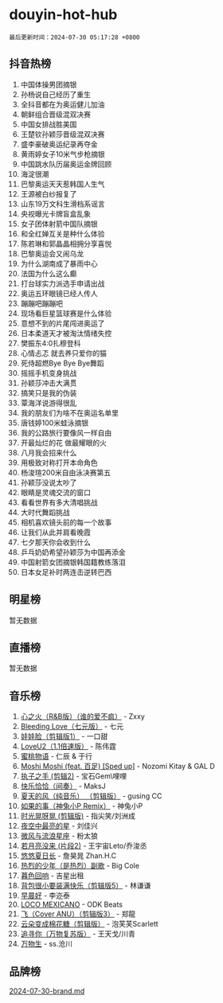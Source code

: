 # douyin-hot-hub

`最后更新时间：2024-07-30 05:17:28 +0800`

## 抖音热榜

1. 中国体操男团摘银
1. 孙杨说自己经历了重生
1. 全抖音都在为奥运健儿加油
1. 朝鲜组合晋级混双决赛
1. 中国女排战胜美国
1. 王楚钦孙颖莎晋级混双决赛
1. 盛李豪破奥运纪录再夺金
1. 黄雨婷女子10米气步枪摘银
1. 中国跳水队历届奥运金牌回顾
1. 海淀很潮
1. 巴黎奥运天天惹韩国人生气
1. 王源被白纱报复了
1. 山东19万文科生滑档系谣言
1. 央视曝光卡牌盲盒乱象
1. 女子团体射箭中国队摘银
1. 和全红婵互关是种什么体验
1. 陈若琳和郭晶晶相拥分享喜悦
1. 巴黎奥运会又闹乌龙
1. 为什么湖南成了暴雨中心
1. 法国为什么这么癫
1. 打台球实力派选手申请出战
1. 奥运五环眼镜已经人传人
1. 蹦蹦吧蹦蹦吧
1. 现场看巨星篮球赛是什么体验
1. 意想不到的片尾闯进奥运了
1. 日本柔道天才被淘汰情绪失控
1. 樊振东4:0扎穆登科
1. 心情忐忑 就去养只爱你的猫
1. 死侍超燃Bye Bye Bye舞蹈
1. 摇摇手机变身挑战
1. 孙颖莎冲击大满贯
1. 搞笑只是我的伪装
1. 覃海洋说游得很乱
1. 我的朋友们为啥不在奥运名单里
1. 唐钱婷100米蛙泳摘银
1. 我的公路旅行要像风一样自由
1. 开最灿烂的花 做最耀眼的火
1. 八月我会招来什么
1. 用极致对称打开本命角色
1. 杨浚瑄200米自由泳决赛第五
1. 孙颖莎没说太吵了
1. 眼睛是灵魂交流的窗口
1. 看看世界有多大清唱挑战
1. 大时代舞蹈挑战
1. 相机喜欢镜头前的每一个故事
1. 让我们从此并肩看晚霞
1. 七夕那天你会收到什么
1. 乒乓奶奶希望孙颖莎为中国再添金
1. 中国射箭女团摘银韩国籍教练落泪
1. 日本女足补时两连击逆转巴西

## 明星榜

暂无数据

## 直播榜

暂无数据

## 音乐榜

1. [心之火（R&B版）（谁的爱不疯）](https://sf5-hl-cdn-tos.douyinstatic.com/obj/tos-cn-ve-2774/okemkEDaIBBE3OosftCgMxlFkLQZRw37t36ZQv) - Zxxy
1. [Bleeding Love（七元版）](https://sf5-hl-cdn-tos.douyinstatic.com/obj/tos-cn-ve-2774/oEgC9eZFHQ1MfSRnrfkzFp8AayDWqAQMABBgUs) - 七元
1. [娃娃脸（剪辑版1）](https://sf3-cdn-tos.douyinstatic.com/obj/tos-cn-ve-2774/oIimSCgQoNUePTAZ1Ba7TeADY4KetGYsVFeaaB) - 一口甜
1. [LoveU2（1.1倍速版）](https://sf5-hl-cdn-tos.douyinstatic.com/obj/tos-cn-ve-2774/oQMeDffLaEmgMwgCOEMAFCI6INzoFPgWdD0rsa) - 陈伟霆
1. [蜜桃物语](https://sf5-hl-cdn-tos.douyinstatic.com/obj/tos-cn-ve-2774/oIhOSCZtIACtYU4XQkngiW9kCBfVD1Fz9IYeqL) - 仁辰 & 于行
1. [Moshi Moshi (feat. 百足) [Sped up]](https://sf6-cdn-tos.douyinstatic.com/obj/tos-cn-ve-2774/ocCPFQcXJLeroaIdQLIGAoeeYM3OAUYGDguHXz) - Nozomi Kitay & GAL D
1. [执子之手 (剪辑2)](https://sf3-cdn-tos.douyinstatic.com/obj/tos-cn-ve-2774/oUoZLQjCc31XzqsBnBQUNgeKtYPBcgbFDwtfcu) - 宝石Gem\哩哩
1. [快乐恰恰（间奏）](https://sf5-hl-cdn-tos.douyinstatic.com/obj/tos-cn-ve-2774/oMesum3HvWQXJxuMFeVYzf54o2QzH5aEBPOCAn) - MaksJ
1. [夏天的风（纯音乐） （剪辑版）](https://sf5-hl-cdn-tos.douyinstatic.com/obj/tos-cn-ve-2774/oUzLjBZZFQAoNRmGokEeD5zfQCObp6UeFAnTa6) - gusing CC
1. [如果的事（神兔小P Remix）](https://sf5-hl-cdn-tos.douyinstatic.com/obj/tos-cn-ve-2774/okHtAffz3g4ZB0BMQn9iC9BC6AciI3xCmgQTqt) - 神兔小P
1. [时光晃呀晃 (剪辑版)](https://sf3-cdn-tos.douyinstatic.com/obj/tos-cn-ve-2774/o8ACeQem3gwI1x3GIYGAfKG0LJebKFRJDwRwyW) - 指尖笑/刘洲成
1. [夜空中最亮的星](https://sf5-hl-cdn-tos.douyinstatic.com/obj/tos-cn-ve-2774/o4IfgGwqqnFeXEMGaS8JBzJAdayAaCeoxqbjCD) - 刘佳兴
1. [微风与流浪星座](https://sf5-hl-cdn-tos.douyinstatic.com/obj/tos-cn-ve-2774/okQfeAMGaEbRLJILIMJGeKgg1CgIeCNAsmx8IR) - 粉太狼
1. [若月亮没来 (片段2)](https://sf5-hl-cdn-tos.douyinstatic.com/obj/tos-cn-ve-2774/ocQavLLjkCOeDxGyYeIMGgNAIwJ0QXE1Ve3Fzv) - 王宇宙Leto/乔浚丞
1. [悠悠夏日长](https://sf5-hl-cdn-tos.douyinstatic.com/obj/tos-cn-ve-2774/oUMrdhm6MSeLCU1aI6CXCBFtQzFEGafJYAeDgE) - 詹昊晁 Zhan.H.C
1. [热烈的少年（是热烈）副歌](https://sf6-cdn-tos.douyinstatic.com/obj/tos-cn-ve-2774/owVNI0CLDAUMtSz6TEYvfFBFL4UDFFhLfgK8fa) - Big Cole
1. [暮色回响](https://sf5-hl-cdn-tos.douyinstatic.com/obj/tos-cn-ve-2774/ogmtI1ftCDEkkgJG5NlBfFoiaBQtGMF3ZTdrIO) - 吉星出租
1. [背包很小要装满快乐（剪辑版5）](https://sf3-cdn-tos.douyinstatic.com/obj/tos-cn-ve-2774/oUqSJIiBjw2pxsBAiQRmkbZGJrlGCMBPpIW90) - 林谦谦
1. [早晨好](https://sf5-hl-cdn-tos.douyinstatic.com/obj/tos-cn-ve-2774/oEn1iBCi6Im33ZOg97tePPMfoRzXBPLBQ1plD3) - 李迩泰
1. [LOCO MEXICANO](https://sf5-hl-cdn-tos.douyinstatic.com/obj/tos-cn-ve-2774/owxVoxJorA4ILBfsMAjU6t7O1xW9w0tS7EYzh6) - ODK Beats
1. [飞（Cover ANU）（剪辑版3）](https://sf5-hl-cdn-tos.douyinstatic.com/obj/tos-cn-ve-2774/7fceff03e2694974b0f5a59c8eb131aa) - 郑龍
1. [云朵变成棉花糖（剪辑版）](https://sf5-hl-cdn-tos.douyinstatic.com/obj/tos-cn-ve-2774/o8LC84GQLALFfXeyJmh8KE61byVQYMMeAZLfEI) - 泡芙芙Scarlett
1. [追寻你（万物复苏版）](https://sf3-cdn-tos.douyinstatic.com/obj/tos-cn-ve-2774/oYeAZJsbjIDit9APmBg8u6uDUQnHmoCf3gbo74) - 王天戈/川青
1. [万物生](https://sf5-hl-cdn-tos.douyinstatic.com/obj/tos-cn-ve-2774/oYmc57nRMikxBnetIc1y6BCoOZFN5QfURgQDTE) - ss.沧川

## 品牌榜

[2024-07-30-brand.md](2024-07-30-brand.md)
